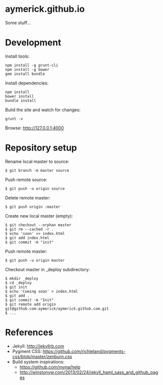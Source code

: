 aymerick.github.io
==================

Some stuff...

Development
===========

Install tools:

    npm install -g grunt-cli
    npm install -g bower
    gem install bundle

Install dependencies:

    npm install
    bower install
    bundle install

Build the site and watch for changes:

    grunt -v

Browse: http://127.0.0.1:4000

Repository setup
================

Rename local master to source:

    $ git branch -m master source

Push remote source:

    $ git push -u origin source

Delete remote master:

    $ git push origin :master

Create new local master (empty):

    $ git checkout --orphan master
    $ git rm --cached -r .
    $ echo 'soon' >> index.html
    $ git add index.html
    $ git commit -m "init"

Push remote master:

    $ git push -u origin master

Checkout master in _deploy subdirectory:

    $ mkdir _deploy
    $ cd _deploy
    $ git init
    $ echo 'Coming soon' > index.html
    $ git add .
    $ git commit -m "Init"
    $ git remote add origin git@github.com:aymerick/aymerick.github.com.git
    $ ...

References
==========

- Jekyll: <http://jekyllrb.com>
- Pygment CSS: <https://github.com/richleland/pygments-css/blob/master/zenburn.css>
- Build system inspirations:
  - <https://github.com/myna/help>
  - <http://winstonyw.com/2013/02/24/jekyll_haml_sass_and_github_pages>
